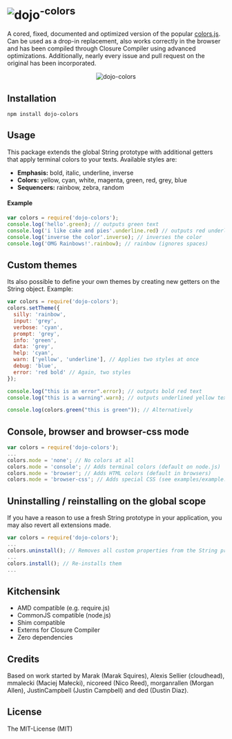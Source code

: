 <img src="https://raw.github.com/dcodeIO/dojo/master/dojo-small.png" alt="dojo" /><sup>-colors</sup>
===========
A cored, fixed, documented and optimized version of the popular [colors.js](https://github.com/Marak/colors.js). Can be
used as a drop-in replacement, also works correctly in the browser and has been compiled through Closure Compiler using
advanced optimizations. Additionally, nearly every issue and pull request on the original has been incorporated.

<p align="center">
    <img src="https://raw.github.com/dcodeIO/dojo/master/dojo-btree/bench.jpg" alt="dojo-colors" />
</p>

Installation
------------
`npm install dojo-colors`

Usage
-----
This package extends the global String prototype with additional getters that apply terminal colors to your texts.
Available styles are:

* **Emphasis:** bold, italic, underline, inverse
* **Colors:** yellow, cyan, white, magenta, green, red, grey, blue
* **Sequencers:** rainbow, zebra, random

#### Example

``` js
var colors = require('dojo-colors');
console.log('hello'.green); // outputs green text
console.log('i like cake and pies'.underline.red) // outputs red underlined text
console.log('inverse the color'.inverse); // inverses the color
console.log('OMG Rainbows!'.rainbow); // rainbow (ignores spaces)
```

Custom themes
-------------
Its also possible to define your own themes by creating new getters on the String object. Example:

```js
var colors = require('dojo-colors');
colors.setTheme({
  silly: 'rainbow',
  input: 'grey',
  verbose: 'cyan',
  prompt: 'grey',
  info: 'green',
  data: 'grey',
  help: 'cyan',
  warn: ['yellow', 'underline'], // Applies two styles at once
  debug: 'blue',
  error: 'red bold' // Again, two styles
});

console.log("this is an error".error); // outputs bold red text
console.log("this is a warning".warn); // outputs underlined yellow text

console.log(colors.green("this is green")); // Alternatively
```

Console, browser and browser-css mode
-------------------------------------
```js
var colors = require('dojo-colors');
...
colors.mode = 'none'; // No colors at all
colors.mode = 'console'; // Adds terminal colors (default on node.js)
colors.mode = 'browser'; // Adds HTML colors (default in browsers)
colors.mode = 'browser-css'; // Adds special CSS (see examples/example.css)
```

Uninstalling / reinstalling on the global scope
-----------------------------------------------
If you have a reason to use a fresh String prototype in your application, you may also revert all extensions made.
```js
var colors = require('dojo-colors');
...
colors.uninstall(); // Removes all custom properties from the String prototype
...
colors.install(); // Re-installs them
...
```

Kitchensink
-----------
* AMD compatible (e.g. require.js)
* CommonJS compatible (node.js)
* Shim compatible
* Externs for Closure Compiler
* Zero dependencies

Credits
-------
Based on work started by Marak (Marak Squires), Alexis Sellier (cloudhead), mmalecki (Maciej Małecki), nicoreed (Nico
Reed), morganrallen (Morgan Allen), JustinCampbell (Justin Campbell) and ded (Dustin Diaz).

License
-------
The MIT-License (MIT)
